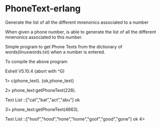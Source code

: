 # PhoneText-erlang
Generate the list of all the different mnenonics associated to a number




When given a phone number, is able to generate the list of all the different mnenonics associated to this number.

Simple program to  get Phone Texts from the  dictionary of words(linuxwords.txt) when a number is entered.

To compile the above program

Eshell V5.10.4  (abort with ^G)

1> c(phone_text).
{ok,phone_text}

2> phone_text:getPhoneText(228).

Text List ::["cat","bat","act","abu"]
ok

3> phone_text:getPhoneText(4663).

Text List ::["hoof","hood","hone","home","goof","good","gone"]
ok
4> 






